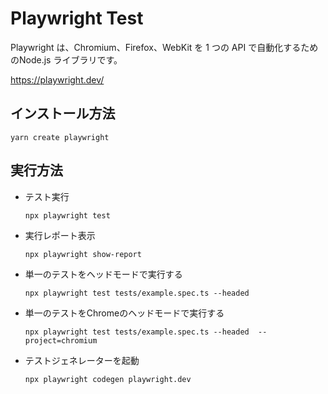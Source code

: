 # Playwright Test

Playwright は、Chromium、Firefox、WebKit を 1 つの API で自動化するためのNode.js ライブラリです。

https://playwright.dev/

## インストール方法

```
yarn create playwright
```

## 実行方法

- テスト実行
  ```
  npx playwright test
  ```

- 実行レポート表示
  ```
  npx playwright show-report
  ```

- 単一のテストをヘッドモードで実行する
  ```
  npx playwright test tests/example.spec.ts --headed
  ```

- 単一のテストをChromeのヘッドモードで実行する
  ```
  npx playwright test tests/example.spec.ts --headed  --project=chromium
  ```

- テストジェネレーターを起動
  ```
  npx playwright codegen playwright.dev
  ```